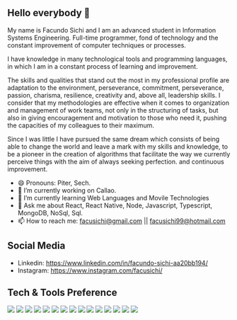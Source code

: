 ## Hello everybody 👋

My name is Facundo Sichi and I am an advanced student in Information Systems Engineering. Full-time programmer, fond of technology and the constant improvement of computer techniques or processes.

I have knowledge in many technological tools and programming languages, in which I am in a constant process of learning and improvement.

The skills and qualities that stand out the most in my professional profile are adaptation to the environment, perseverance, commitment, perseverance, passion, charisma, resilience, creativity and, above all, leadership skills. I consider that my methodologies are effective when it comes to organization and management of work teams, not only in the structuring of tasks, but also in giving encouragement and motivation to those who need it, pushing the capacities of my colleagues to their maximum.

Since I was little I have pursued the same dream which consists of being able to change the world and leave a mark with my skills and knowledge, to be a pioneer in the creation of algorithms that facilitate the way we currently perceive things with the aim of always seeking perfection. and continuous improvement.

- 😄 Pronouns: Piter, Sech.
- 🔭 I’m currently working on Callao.
- 🌱 I’m currently learning Web Languages and Movile Technologies
- 💬 Ask me about React, React Native, Node, Javascript, Typescript, MongoDB, NoSql, Sql.
- 📫 How to reach me: facusichi@gmail.com || facusichi99@hotmail.com

## Social Media 

- Linkedin: https://www.linkedin.com/in/facundo-sichi-aa20bb194/
- Instagram: https://www.instagram.com/facusichi/


## Tech & Tools Preference

<img src = "https://img.shields.io/badge/-HTML5-E34F26?style=flat&logo=html5&logoColor=white"> <img src = "https://img.shields.io/badge/-CSS3-1572B6?style=flat&logo=css3&logoColor=white">
<img src="https://img.shields.io/badge/-Bootstrap-563D7C?style=flat&logo=bootstrap&logoColor=white">
<img src="https://img.shields.io/badge/-JavaScript-eed718?style=flat&logo=javascript&logoColor=ffffff">
<img src="https://img.shields.io/badge/-Sass-cc6699?style=flat&logo=sass&logoColor=ffffff">
<img src="https://img.shields.io/badge/-React-000000?style=flat&logo=react&logoColor=00c8ff">
<img src="https://img.shields.io/badge/-MongoDB-4DB33D?style=flat&logo=mongodb&logoColor=FFFFFF">
<img src="https://img.shields.io/badge/-GraphQL-e535ab?style=flat&logo=graphql&logoColor=FFFFFF">
<img src="https://img.shields.io/badge/-MySQL-F29111?style=flat&logo=mysql&logoColor=FFFFFF">
<img src="https://img.shields.io/badge/-Express.js-787878?style=flat">
<img src="https://img.shields.io/badge/-Node.js-3C873A?style=flat&logo=Node.js&logoColor=white">
<img src="https://img.shields.io/badge/-Firebase-FFA611?style=flat&logo=firebase&logoColor=FFFFFF">
<img src="http://img.shields.io/badge/-Git-F1502F?style=flat&logo=git&logoColor=FFFFFF">
<img src="http://img.shields.io/badge/-Github-000000?style=flat&logo=github&logoColor=FFFFFF">
<img src="http://img.shields.io/badge/-VS%20Code-007ACC?style=flat&logo=visual%20studio%20code&logoColor=white">


<!--
**FSichi/FSichi** is a ✨ _special_ ✨ repository because its `README.md` (this file) appears on your GitHub profile.

Here are some ideas to get you started:

- 🔭 I’m currently working on ...
- 🌱 I’m currently learning ...
- 👯 I’m looking to collaborate on ...
- 🤔 I’m looking for help with ...
- 💬 Ask me about ...
- 📫 How to reach me: ...
- 😄 Pronouns: ...
- ⚡ Fun fact: ...
-->
